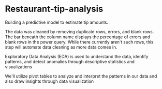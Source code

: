 # Restaurant-tip-analysis
Building a predictive model to estimate tip amounts.

The data was cleaned by removing duplicate rows, errors, and blank rows. The bar beneath the column name displays the percentage of errors and blank rows in the power query. While there currently aren't such rows, this step will automate data cleaning as more data comes in.

Exploratory Data Analysis (EDA) is used to understand the data, identify patterns, and detect anomalies through descriptive statistics and visualizations

We'll utilize pivot tables to analyze and interpret the patterns in our data and also draw insights through data visualization

